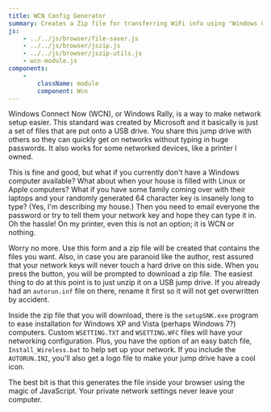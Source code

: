 ```yaml
---
title: WCN Config Generator
summary: Creates a Zip file for transferring WiFi info using "Windows Connect Now"
js:
    - ../../js/browser/file-saver.js
    - ../../js/browser/jszip.js
    - ../../js/browser/jszip-utils.js
    - wcn-module.js
components:
    -
        className: module
        component: Wcn
---
```


Windows Connect Now (WCN), or Windows Rally, is a way to make network setup easier.  This standard was created by Microsoft and it basically is just a set of files that are put onto a USB drive.  You share this jump drive with others so they can quickly get on networks without typing in huge passwords.  It also works for some networked devices, like a printer I owned.

This is fine and good, but what if you currently don't have a Windows computer available?  What about when your house is filled with Linux or Apple computers?  What if you have some family coming over with their laptops and your randomly generated 64 character key is insanely long to type?  (Yes, I'm describing my house.)  Then you need to email everyone the password or try to tell them your network key and hope they can type it in.  Oh the hassle!  On my printer, even this is not an option; it is WCN or nothing.

Worry no more.  Use this form and a zip file will be created that contains the files you want.  Also, in case you are paranoid like the author, rest assured that your network keys will never touch a hard drive on this side. When you press the button, you will be prompted to download a zip file. The easiest thing to do at this point is to just unzip it on a USB jump drive. If you already had an `autorun.inf` file on there, rename it first so it will not get overwritten by accident.

Inside the zip file that you will download, there is the `setupSNK.exe` program to ease installation for Windows XP and Vista (perhaps Windows 7?) computers. Custom `WSETTING.TXT` and `WSETTING.WFC` files will have your networking configuration.  Plus, you have the option of an easy batch file, `Install_Wireless.bat` to help set up your network.  If you include the `AUTORUN.INI`, you'll also get a logo file to make your jump drive have a cool icon.

The best bit is that this generates the file inside your browser using the magic of JavaScript.  Your private network settings never leave your computer.

<div class="module"></div>
